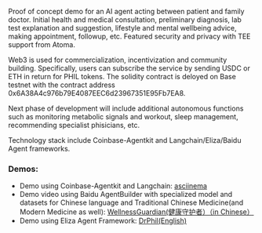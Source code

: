 Proof of concept demo for an AI agent acting between patient and family doctor. Initial health and medical consultation, preliminary diagnosis, lab test explanation and suggestion, lifestyle and mental wellbeing advice, making appointment, followup, etc. Featured security and privacy with TEE support from Atoma.

Web3 is used for commercialization, incentivization and community building. Specifically, users can subscribe the service by sending USDC or ETH in return for PHIL tokens. The solidity contract is deloyed on Base testnet with the contract address 0x6A38A4c976b79E4087EEC6d23967351E95Fb7EA8.

Next phase of development will include additional autonomous functions such as monitoring metabolic signals and workout, sleep management, recommending specialist phisicians, etc.

Technology stack include Coinbase-Agentkit and Langchain/Eliza/Baidu Agent frameworks.

### Demos:
- Demo using Coinbase-Agentkit and Langchain: [asciinema](https://asciinema.org/a/MJ3zKmWsn1mhNy0yfBRJymaPc)
- Demo video using Baidu AgentBuilder with specialized model and datasets for Chinese language and Traditional Chinese Medicine(and Modern Medicine as well): [WellnessGuardian(健康守护者）（in Chinese）](https://drive.google.com/file/d/1i-ZuCG68bne-LUEOoVSpgyQPwMxvavOd/view?usp=sharing)
- Demo using Eliza Agent Framework: [DrPhil(English)](https://)
